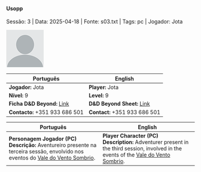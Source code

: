 #### Usopp

Sessão: 3 | Data: 2025-04-18 | Fonte: s03.txt | Tags: pc | Jogador: Jota

![Usopp](docs/dm/pc/blank.png)

| Português | English |
|-----------|---------|
| **Jogador:** Jota | **Player:** Jota |
| **Nível:** 9 | **Level:** 9 |
| **Ficha D&D Beyond:** [Link](https://www.dndbeyond.com/characters/139380083) | **D&D Beyond Sheet:** [Link](https://www.dndbeyond.com/characters/139380083) |
| **Contacto:** +351 933 686 501 | **Contact:** +351 933 686 501 |

| Português | English |
|-----------|---------|
| **Personagem Jogador (PC)**<br>**Descrição:** Aventureiro presente na terceira sessão, envolvido nos eventos do [Vale do Vento Sombrio](vale_do_vento_sombrio.md). | **Player Character (PC)**<br>**Description:** Adventurer present in the third session, involved in the events of the [Vale do Vento Sombrio](vale_do_vento_sombrio.md). |
